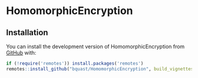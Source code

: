 # HomomorphicEncryption


## Installation

You can install the development version of HomomorphicEncryption from [GitHub](https://github.com/bquast/HomomorphicEncryption) with:

``` r
if (!require('remotes')) install.packages('remotes')
remotes::install_github("bquast/HomomorphicEncryption", build_vignettes=TRUE)
```
